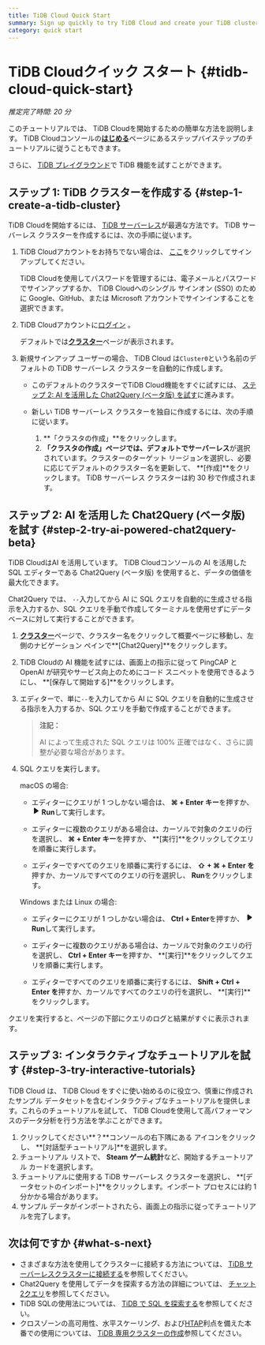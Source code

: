 ```yaml
---
title: TiDB Cloud Quick Start
summary: Sign up quickly to try TiDB Cloud and create your TiDB cluster.
category: quick start
---
```


# TiDB Cloudクイック スタート {#tidb-cloud-quick-start}

*推定完了時間: 20 分*

このチュートリアルでは、 TiDB Cloudを開始するための簡単な方法を説明します。 TiDB Cloudコンソールの[**はじめる**](https://tidbcloud.com/console/getting-started)ページにあるステップバイステップのチュートリアルに従うこともできます。

さらに、 [TiDB プレイグラウンド](https://play.tidbcloud.com/?utm_source=docs&#x26;utm_medium=tidb_cloud_quick_start)で TiDB 機能を試すことができます。

## ステップ 1: TiDB クラスターを作成する {#step-1-create-a-tidb-cluster}

TiDB Cloudを開始するには、 [TiDB サーバーレス](/tidb-cloud/select-cluster-tier.md#tidb-serverless)が最適な方法です。 TiDB サーバーレス クラスターを作成するには、次の手順に従います。

1.  TiDB Cloudアカウントをお持ちでない場合は、 [ここ](https://tidbcloud.com/free-trial)をクリックしてサインアップしてください。

    TiDB Cloudを使用してパスワードを管理するには、電子メールとパスワードでサインアップするか、 TiDB Cloudへのシングル サインオン (SSO) のために Google、GitHub、または Microsoft アカウントでサインインすることを選択できます。

2.  TiDB Cloudアカウントに[ログイン](https://tidbcloud.com/) 。

    デフォルトでは[**クラスター**](https://tidbcloud.com/console/clusters)ページが表示されます。

3.  新規サインアップ ユーザーの場合、 TiDB Cloud は`Cluster0`という名前のデフォルトの TiDB サーバーレス クラスターを自動的に作成します。

    -   このデフォルトのクラスターでTiDB Cloud機能をすぐに試すには、 [ステップ 2: AI を活用した Chat2Query (ベータ版) を試す](#step-2-try-ai-powered-chat2query-beta)に進みます。
    -   新しい TiDB サーバーレス クラスターを独自に作成するには、次の手順に従います。

        1.  **「クラスタの作成」**をクリックします。
        2.  **「クラスタの作成」**ページでは、デフォルトで**サーバーレス**が選択されています。クラスターのターゲット リージョンを選択し、必要に応じてデフォルトのクラスター名を更新して、 **[作成]**をクリックします。 TiDB サーバーレス クラスターは約 30 秒で作成されます。

## ステップ 2: AI を活用した Chat2Query (ベータ版) を試す {#step-2-try-ai-powered-chat2query-beta}

TiDB CloudはAI を活用しています。 TiDB Cloudコンソールの AI を活用した SQL エディターである Chat2Query (ベータ版) を使用すると、データの価値を最大化できます。

Chat2Query では、 `--`入力してから AI に SQL クエリを自動的に生成させる指示を入力するか、SQL クエリを手動で作成してターミナルを使用せずにデータベースに対して実行することができます。

1.  [**クラスター**](https://tidbcloud.com/console/clusters)ページで、クラスター名をクリックして概要ページに移動し、左側のナビゲーション ペインで**[Chat2Query]**をクリックします。

2.  TiDB Cloudの AI 機能を試すには、画面上の指示に従って PingCAP と OpenAI が研究やサービス向上のためにコード スニペットを使用できるようにし、 **[保存して開始する]**をクリックします。

3.  エディターで、単に`--`を入力してから AI に SQL クエリを自動的に生成させる指示を入力するか、SQL クエリを手動で作成することができます。

    > **注記：**
    >
    > AI によって生成された SQL クエリは 100% 正確ではなく、さらに調整が必要な場合があります。

4.  SQL クエリを実行します。

    <SimpleTab>
     <div label="macOS">

    macOS の場合:

    -   エディターにクエリが 1 つしかない場合は、 **⌘ + Enter キー**を押すか、 <svg width="1rem" height="1rem" viewBox="0 0 24 24" fill="none" xmlns="http://www.w3.org/2000/svg"><path d="M6.70001 20.7756C6.01949 20.3926 6.00029 19.5259 6.00034 19.0422L6.00034 12.1205L6 5.33028C6 4.75247 6.00052 3.92317 6.38613 3.44138C6.83044 2.88625 7.62614 2.98501 7.95335 3.05489C8.05144 3.07584 8.14194 3.12086 8.22438 3.17798L19.2865 10.8426C19.2955 10.8489 19.304 10.8549 19.3126 10.8617C19.4069 10.9362 20 11.4314 20 12.1205C20 12.7913 19.438 13.2784 19.3212 13.3725C19.307 13.3839 19.2983 13.3902 19.2831 13.4002C18.8096 13.7133 8.57995 20.4771 8.10002 20.7756C7.60871 21.0812 7.22013 21.0683 6.70001 20.7756Z" fill="currentColor"></path></svg> **Run**して実行します。

    -   エディターに複数のクエリがある場合は、カーソルで対象のクエリの行を選択し、 **⌘ + Enter キー**を押すか、 **[実行]**をクリックしてクエリを順番に実行します。

    -   エディターですべてのクエリを順番に実行するには、 **⇧ + ⌘ + Enter を**押すか、カーソルですべてのクエリの行を選択し、 **Run**をクリックします。

    </div>

    <div label="Windows/Linux">

    Windows または Linux の場合:

    -   エディターにクエリが 1 つしかない場合は、 **Ctrl + Enter**を押すか、 <svg width="1rem" height="1rem" viewBox="0 0 24 24" fill="none" xmlns="http://www.w3.org/2000/svg"><path d="M6.70001 20.7756C6.01949 20.3926 6.00029 19.5259 6.00034 19.0422L6.00034 12.1205L6 5.33028C6 4.75247 6.00052 3.92317 6.38613 3.44138C6.83044 2.88625 7.62614 2.98501 7.95335 3.05489C8.05144 3.07584 8.14194 3.12086 8.22438 3.17798L19.2865 10.8426C19.2955 10.8489 19.304 10.8549 19.3126 10.8617C19.4069 10.9362 20 11.4314 20 12.1205C20 12.7913 19.438 13.2784 19.3212 13.3725C19.307 13.3839 19.2983 13.3902 19.2831 13.4002C18.8096 13.7133 8.57995 20.4771 8.10002 20.7756C7.60871 21.0812 7.22013 21.0683 6.70001 20.7756Z" fill="currentColor"></path></svg> **Run**して実行します。

    -   エディターに複数のクエリがある場合は、カーソルで対象のクエリの行を選択し、 **Ctrl + Enter キー**を押すか、 **[実行]**をクリックしてクエリを順番に実行します。

    -   エディターですべてのクエリを順番に実行するには、 **Shift + Ctrl + Enter を**押すか、カーソルですべてのクエリの行を選択し、 **[実行]**をクリックします。

    </div>
     </SimpleTab>

クエリを実行すると、ページの下部にクエリのログと結果がすぐに表示されます。

## ステップ 3: インタラクティブなチュートリアルを試す {#step-3-try-interactive-tutorials}

TiDB Cloud は、 TiDB Cloud をすぐに使い始めるのに役立つ、慎重に作成されたサンプル データセットを含むインタラクティブなチュートリアルを提供します。これらのチュートリアルを試して、 TiDB Cloudを使用して高パフォーマンスのデータ分析を行う方法を学ぶことができます。

1.  クリックしてください**？**コンソールの右下隅にある アイコンをクリックし、 **[対話型チュートリアル]**を選択します。
2.  チュートリアル リストで、 **Steam ゲーム統計**など、開始するチュートリアル カードを選択します。
3.  チュートリアルに使用する TiDB サーバーレス クラスターを選択し、 **[データセットのインポート]**をクリックします。インポート プロセスには約 1 分かかる場合があります。
4.  サンプル データがインポートされたら、画面上の指示に従ってチュートリアルを完了します。

## 次は何ですか {#what-s-next}

-   さまざまな方法を使用してクラスターに接続する方法については、 [TiDB サーバーレスクラスターに接続する](/tidb-cloud/connect-to-tidb-cluster-serverless.md)を参照してください。
-   Chat2Query を使用してデータを探索する方法の詳細については、 [チャット2クエリ](/tidb-cloud/explore-data-with-chat2query.md)を参照してください。
-   TiDB SQLの使用法については、 [TiDB で SQL を探索する](/basic-sql-operations.md)を参照してください。
-   クロスゾーンの高可用性、水平スケーリング、および[HTAP](https://en.wikipedia.org/wiki/Hybrid_transactional/analytical_processing)利点を備えた本番での使用については、 [TiDB 専用クラスターの作成](/tidb-cloud/create-tidb-cluster.md)参照してください。
